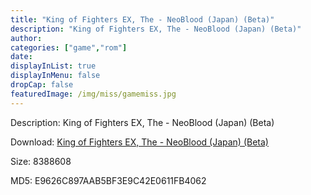 ```yaml
---
title: "King of Fighters EX, The - NeoBlood (Japan) (Beta)"
description: "King of Fighters EX, The - NeoBlood (Japan) (Beta)"
author: 
categories: ["game","rom"]
date: 
displayInList: true
displayInMenu: false
dropCap: false
featuredImage: /img/miss/gamemiss.jpg
---
```


Description: King of Fighters EX, The - NeoBlood (Japan) (Beta)

Download: <a style="text-decoration:underline;" href="https://mega.nz/#!CKRERI6D!N43Yll0-8oF8eIEWKxzcKR0IACutqF71nARCIhMEW1k" target = "_blank" rel = "nofollow" > King of Fighters EX, The - NeoBlood (Japan) (Beta)</a>

Size: 8388608

MD5: E9626C897AAB5BF3E9C42E0611FB4062

